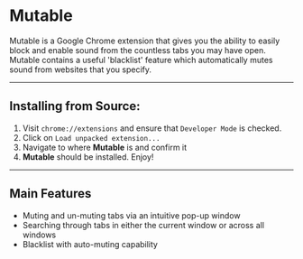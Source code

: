 # Mutable

Mutable is a Google Chrome extension that gives you the ability to easily block and enable sound from the countless tabs you may have open. 
Mutable contains a useful 'blacklist' feature which automatically mutes sound from websites that you specify. 

___

## Installing from Source:
1. Visit `chrome://extensions` and ensure that `Developer Mode` is checked.
2. Click on `Load unpacked extension...`
3. Navigate to where **Mutable** is and confirm it
4. **Mutable** should be installed. Enjoy!

___

## Main Features
* Muting and un-muting tabs via an intuitive pop-up window
* Searching through tabs in either the current window or across all windows
* Blacklist with auto-muting capability
